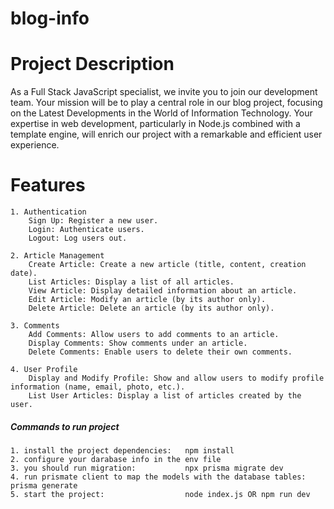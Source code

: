 # blog-info
# Project Description
As a Full Stack JavaScript specialist, we invite you to join our development team. Your mission will be to play a central role in our blog project, focusing on the Latest Developments in the World of Information Technology. Your expertise in web development, particularly in Node.js combined with a template engine, will enrich our project with a remarkable and efficient user experience.

# Features

    1. Authentication
        Sign Up: Register a new user.
        Login: Authenticate users.
        Logout: Log users out.

    2. Article Management
        Create Article: Create a new article (title, content, creation date).
        List Articles: Display a list of all articles.
        View Article: Display detailed information about an article.
        Edit Article: Modify an article (by its author only).
        Delete Article: Delete an article (by its author only).

    3. Comments
        Add Comments: Allow users to add comments to an article.
        Display Comments: Show comments under an article.
        Delete Comments: Enable users to delete their own comments.
        
    4. User Profile
        Display and Modify Profile: Show and allow users to modify profile information (name, email, photo, etc.).
        List User Articles: Display a list of articles created by the user.

##### Commands to run project

    1. install the project dependencies:   npm install
    2. configure your darabase info in the env file
    3. you should run migration:           npx prisma migrate dev 
    4. run prismate client to map the models with the database tables: prisma generate
    5. start the project:                  node index.js OR npm run dev
